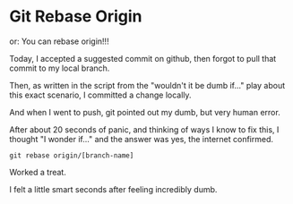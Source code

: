 # Git Rebase Origin
or: You can rebase origin!!!

Today, I accepted a suggested commit on github, then forgot to pull that commit to my local branch.

Then, as written in the script from the "wouldn't it be dumb if..." play about this exact scenario, I committed a change locally.

And when I went to push, git pointed out my dumb, but very human error.

After about 20 seconds of panic, and thinking of ways I know to fix this, I thought "I wonder if..." and the answer was yes, the internet confirmed.

`git rebase origin/[branch-name]`

Worked a treat.

I felt a little smart seconds after feeling incredibly dumb.
